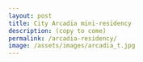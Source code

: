 ```yaml
---
layout: post
title: City Arcadia mini-residency
description: (copy to come)
permalink: /arcadia-residency/
image: /assets/images/arcadia_t.jpg
---
```

